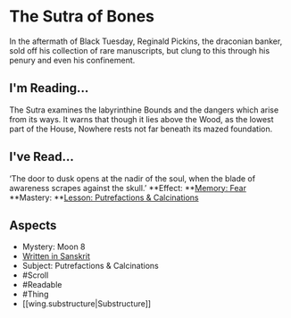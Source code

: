 # The Sutra of Bones
In the aftermath of Black Tuesday, Reginald Pickins, the draconian banker, sold off his collection of rare manuscripts, but clung to this through his penury and even his confinement.
## I'm Reading...
The Sutra examines the labyrinthine Bounds and the dangers which arise from its ways. It warns that though it lies above the Wood, as the lowest part of the House, Nowhere rests not far beneath its mazed foundation.
## I've Read...
‘The door to dusk opens at the nadir of the soul, when the blade of awareness scrapes against the skull.’
**Effect: **[Memory: Fear](https://uadaf.theevilroot.xyz/rowenarium/element/mem.fear)
**Mastery: **[Lesson: Putrefactions & Calcinations](https://uadaf.theevilroot.xyz/rowenarium/element/x.putrefactions.calcinations)
## Aspects
- Mystery: Moon 8
- [Written in Sanskrit](https://uadaf.theevilroot.xyz/rowenarium/element/w.sanskrit)
- Subject: Putrefactions & Calcinations
- #Scroll
- #Readable
- #Thing
- [[wing.substructure|Substructure]]